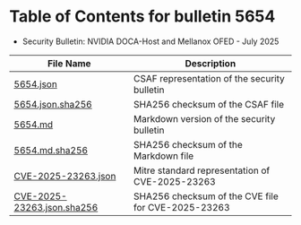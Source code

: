 # Table of Contents for bulletin 5654

 - Security Bulletin: NVIDIA DOCA-Host and Mellanox OFED - July 2025

| File Name | Description |
|-----------|-------------|
| [5654.json](5654.json) | CSAF representation of the security bulletin |
| [5654.json.sha256](5654.json.sha256) | SHA256 checksum of the CSAF file |
| [5654.md](5654.md) | Markdown version of the security bulletin |
| [5654.md.sha256](5654.md.sha256) | SHA256 checksum of the Markdown file |
| [CVE-2025-23263.json](CVE-2025-23263.json) | Mitre standard representation of CVE-2025-23263 |
| [CVE-2025-23263.json.sha256](CVE-2025-23263.json.sha256) | SHA256 checksum of the CVE file for CVE-2025-23263 |
